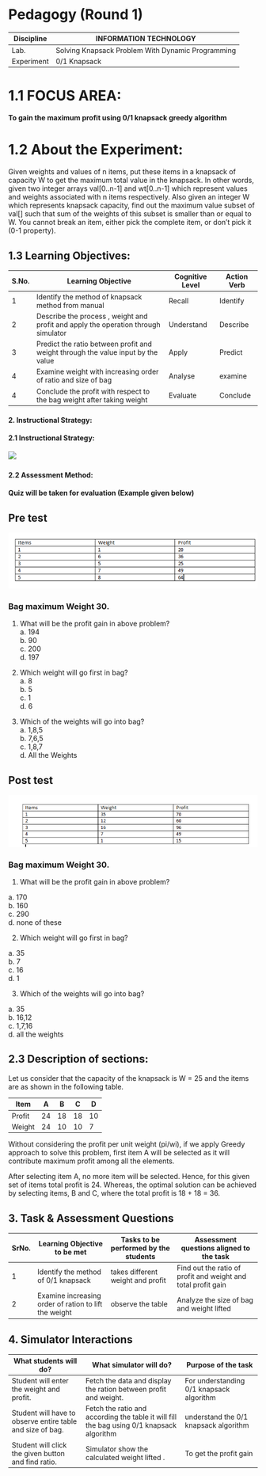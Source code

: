 # Pedagogy (Round 1)

| Discipline  | INFORMATION TECHNOLOGY |
| ------------- | ------------- |
| Lab.  | Solving Knapsack Problem With Dynamic Programming  |
| Experiment  | 0/1 Knapsack |

# 1.1 FOCUS AREA:

#### To gain the maximum profit using 0/1 knapsack greedy algorithm

# 1.2 About the Experiment:
Given weights and values of n items, put these items in a knapsack of capacity W to get the maximum total value in the knapsack. In other words, given two integer arrays val[0..n-1] and wt[0..n-1] which represent values and weights associated with n items respectively. Also given an integer W which represents knapsack capacity, find out the maximum value subset of val[] such that sum of the weights of this subset is smaller than or equal to W. You cannot break an item, either pick the complete item, or don’t pick it (0-1 property).

## 1.3 Learning Objectives: 
|S.No.|	Learning Objective|	Cognitive Level |	Action Verb|
|-----|-------------------|-----------------|------------|
|1|	Identify the method of knapsack method from manual |	Recall |	Identify |
|2| Describe the process , weight and profit and apply the operation through simulator|	Understand|	Describe|
|3|	Predict the ratio between profit and weight through the value input by the value |	Apply |	Predict|
|4|	Examine weight with increasing order of ratio and size of bag |	Analyse |	examine|
|4|	Conclude the profit with respect to the bag weight after taking weight |	Evaluate |	Conclude|


#### 2. Instructional Strategy:<br>

#### 2.1 Instructional Strategy:<br>
<img src="images/instuctional.png"><br>

#### 2.2 Assessment Method:<br>

#### Quiz will be taken for evaluation (Example given below)<br>

## Pre test<br>
<img src="images/prequiz1.png"><br>
### Bag maximum Weight 30. 

1.	What will be the profit gain in above problem?<br>
a. 194<br>
b. 90<br>
c. 200<br>
d. 197<br>

2.	Which weight will go first in bag? <br>
a. 8<br>
b. 5<br>
c. 1<br>
d. 6<br>

3.	Which of the weights will go into bag?<br>
a. 1,8,5<br>
b. 7,6,5<br>
c. 1,8,7<br>
d. All the Weights<br>

## Post test<br>
<img src="images/postquiz1.png"><br>
### Bag maximum Weight 30.

1. What will be the profit gain in above problem?<br>

 a. 170<br>
 b. 160<br>
 c. 290<br>
 d. none of these<br>
 
2.	Which weight will go first in bag? <br>

 a. 35<br>
 b. 7<br>
 c. 16<br>
 d. 1<br>
 
3.	Which of the weights will go into bag?<br>

 a. 35<br>
 b. 16,12<br>
 c. 1,7,16<br>
 d. all the weights<br>


## 2.3 Description of sections:<br>

Let us consider that the capacity of the knapsack is W = 25 and the items are as shown in the following table.

| Item |	A	| B |	C	| D |
|------|---|---|---|---|
|Profit|	24 | 18 |	18	| 10 |
| Weight |	24	| 10	| 10	| 7 |

Without considering the profit per unit weight (pi/wi), if we apply Greedy approach to solve this problem, first item A will be selected as it will contribute maximum profit among all the elements.

After selecting item A, no more item will be selected. Hence, for this given set of items total profit is 24. Whereas, the optimal solution can be achieved by selecting items, B and C, where the total profit is 18 + 18 = 36.


## 3. Task & Assessment Questions<br>
|SrNo.|	Learning Objective to be met |Tasks to be performed by the students|Assessment questions aligned to the task|
|-----|------------------------------|-------------------------------------|-----------------------------------------|
|1|Identify the method of 0/1 knapsack | takes different weight and profit  | Find out the ratio of profit and weight and total profit gain |
|2|Examine increasing order of ration to lift the weight | observe the table   | Analyze the size of bag and weight lifted |


## 4. Simulator Interactions<br>

|What students will do?|What simulator will do?|Purpose of the task|
|----------------------|-----------------------|-------------------|
|Student will enter the weight and profit.|Fetch the data and display the ration between profit and weight.|For understanding 0/1 knapsack algorithm |
|Student will have to observe entire table and size of bag. | Fetch the ratio and according the table it will fill the bag using 0/1 knapsack algorithm | understand the 0/1 knapsack algorithm |
|Student will click the given button and find ratio.|Simulator show the calculated weight lifted .| To get the profit gain |
